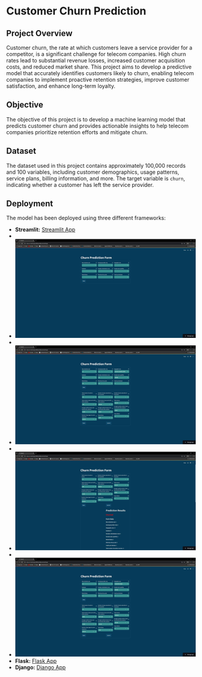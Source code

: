 # Customer Churn Prediction

## Project Overview

Customer churn, the rate at which customers leave a service provider for a competitor, is a significant challenge for telecom companies. High churn rates lead to substantial revenue losses, increased customer acquisition costs, and reduced market share. This project aims to develop a predictive model that accurately identifies customers likely to churn, enabling telecom companies to implement proactive retention strategies, improve customer satisfaction, and enhance long-term loyalty.

## Objective

The objective of this project is to develop a machine learning model that predicts customer churn and provides actionable insights to help telecom companies prioritize retention efforts and mitigate churn.

## Dataset

The dataset used in this project contains approximately 100,000 records and 100 variables, including customer demographics, usage patterns, service plans, billing information, and more. The target variable is `churn`, indicating whether a customer has left the service provider.

## Deployment

The model has been deployed using three different frameworks:

- **Streamlit:** [Streamlit App](https://telecom-hmb5wxajocib8bnamx8pra.streamlit.app/)
- 
- ![App Screenshot](screenshot/streamlit/1.JPG)
- 
- ![App Screenshot](screenshot/streamlit/2.JPG)
-
- ![App Screenshot](screenshot/streamlit/3.JPG)
-
- ![App Screenshot](screenshot/streamlit/4.JPG)
- **Flask:** [Flask App](https://telecom-79j7.onrender.com/)
- **Django:** [Django App](https://telecom-1-ibrd.onrender.com/)

